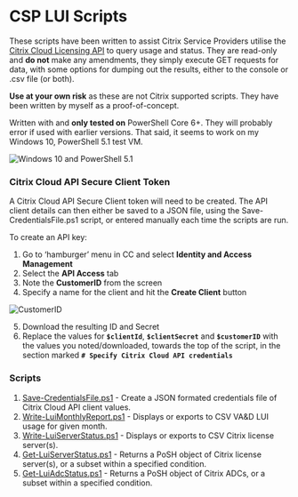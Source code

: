 # CSP LUI Scripts
These scripts have been written to assist Citrix Service Providers utilise the [Citrix Cloud Licensing API](https://licensing.citrixworkspacesapi.net) to query usage and status. They are read-only and **do not** make any amendments, they simply execute GET requests for data, with some options for dumping out the results, either to the console or .csv file (or both).

**Use at your own risk** as these are not Citrix supported scripts. They have been written by myself as a proof-of-concept.

Written with and **only tested on** PowerShell Core 6+. They will probably error if used with earlier versions. That said, it seems to work on my Windows 10, PowerShell 5.1 test VM.

![Windows 10 and PowerShell 5.1](docs/images/Write-LuiMonthlyReport_OnWindows10Posh51.png)

### Citrix Cloud API Secure Client Token
A Citrix Cloud API Secure Client token will need to be created. The API client details can then either be saved to a JSON file, using the Save-CredentialsFile.ps1 script, or entered manually each time the scripts are run.
 
To create an API key:
1.	Go to ‘hamburger’ menu in CC and select **Identity and Access Management**
2.	Select the **API Access** tab
3.	Note the **CustomerID** from the screen
4.	Specify a name for the client and hit the **Create Client** button

![CustomerID](docs/images/cc_api_customerid.png)

5.	Download the resulting ID and Secret
6.	Replace the values for **`$clientId`**, **`$clientSecret`** and **`$customerID`** with the values you noted/downloaded, towards the top of the script, in the section marked **`# Specify Citrix Cloud API credentials`**

### Scripts
1.  [Save-CredentialsFile.ps1](docs/Save-CredentialsFile.md) - Create a JSON formated credentials file of Citrix Cloud API client values.
2.  [Write-LuiMonthlyReport.ps1](docs/Write-LuiMonthlyReport.md) - Displays or exports to CSV VA&D LUI usage for given month.
3. [Write-LuiServerStatus.ps1](docs/Write-LuiServerStatus.md) - Displays or exports to CSV Citrix license server(s).
4. [Get-LuiServerStatus.ps1](docs/Get-LuiServerStatus.md) - Returns a PoSH object of Citrix license server(s), or a subset within a specified condition.
5. [Get-LuiAdcStatus.ps1](doc/Get-LuiAdcStatus.md) - Returns a PoSH object of Citrix ADCs, or a subset within a specified condition.
